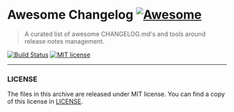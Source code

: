 # Awesome Changelog [![Awesome](https://awesome.re/badge.svg)](https://github.com/sindresorhus/awesome)
> A curated list of awesome CHANGELOG.md's and tools around release notes management.

[![Build Status](https://travis-ci.org/release-notes/awesome-changelog.svg?branch=master)](https://travis-ci.org/release-notes/awesome-changelog)
[![MIT license](https://img.shields.io/github/license/release-notes/awesome-changelog.svg)](LICENSE)

---

### LICENSE

The files in this archive are released under MIT license.
You can find a copy of this license in [LICENSE](LICENSE).

